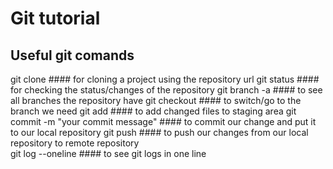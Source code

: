 # Git tutorial

## Useful git comands
git clone <url> #### for cloning a project using the repository url
git status #### for checking the status/changes of the repository
git branch -a #### to see all branches the repository have
git checkout <branch name> #### to switch/go to the branch we need
git add <file name> #### to add changed files to staging area
git commit -m "your commit message" #### to commit our change and put it to our local repository
git push #### to push our changes from our local repository to remote repository    
git log --oneline #### to see git logs in one line 


